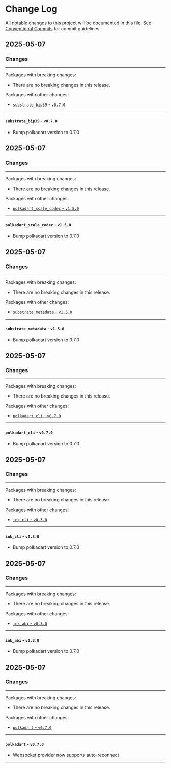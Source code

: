 # Change Log

All notable changes to this project will be documented in this file.
See [Conventional Commits](https://conventionalcommits.org) for commit guidelines.

## 2025-05-07

### Changes

---

Packages with breaking changes:

 - There are no breaking changes in this release.

Packages with other changes:

 - [`substrate_bip39` - `v0.7.0`](#substrate_bip39---v070)

---

#### `substrate_bip39` - `v0.7.0`

 - Bump polkadart version to 0.7.0


## 2025-05-07

### Changes

---

Packages with breaking changes:

 - There are no breaking changes in this release.

Packages with other changes:

 - [`polkadart_scale_codec` - `v1.5.0`](#polkadart_scale_codec---v150)

---

#### `polkadart_scale_codec` - `v1.5.0`

 - Bump polkadart version to 0.7.0


## 2025-05-07

### Changes

---

Packages with breaking changes:

 - There are no breaking changes in this release.

Packages with other changes:

 - [`substrate_metadata` - `v1.5.0`](#substrate_metadata---v150)

---

#### `substrate_metadata` - `v1.5.0`

 - Bump polkadart version to 0.7.0


## 2025-05-07

### Changes

---

Packages with breaking changes:

 - There are no breaking changes in this release.

Packages with other changes:

 - [`polkadart_cli` - `v0.7.0`](#polkadart_cli---v070)

---

#### `polkadart_cli` - `v0.7.0`

 - Bump polkadart version to 0.7.0


## 2025-05-07

### Changes

---

Packages with breaking changes:

 - There are no breaking changes in this release.

Packages with other changes:

 - [`ink_cli` - `v0.3.0`](#ink_cli---v030)

---

#### `ink_cli` - `v0.3.0`

 - Bump polkadart version to 0.7.0


## 2025-05-07

### Changes

---

Packages with breaking changes:

 - There are no breaking changes in this release.

Packages with other changes:

 - [`ink_abi` - `v0.3.0`](#ink_abi---v030)

---

#### `ink_abi` - `v0.3.0`

 - Bump polkadart version to 0.7.0


## 2025-05-07

### Changes

---

Packages with breaking changes:

 - There are no breaking changes in this release.

Packages with other changes:

 - [`polkadart` - `v0.7.0`](#polkadart---v070)

---

#### `polkadart` - `v0.7.0`

 - Websocket provider now supports auto-reconnect


---